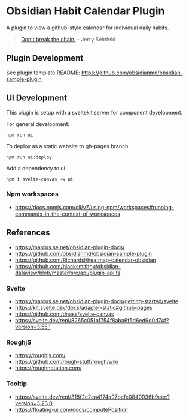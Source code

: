 # Obsidian Habit Calendar Plugin

A plugin to view a github-style calendar for individual daily habits.

> [Don't break the chain.](https://jamesclear.com/stop-procrastinating-seinfeld-strategy) - Jerry Seinfeld

## Plugin Development

See plugin template README:
https://github.com/obsidianmd/obsidian-sample-plugin

## UI Development

This plugin is setup with a sveltekit server for component development.

For general development:

```
npm run ui
```

To deploy as a static website to gh-pages branch

```
npm run ui:deploy
```

Add a dependency to ui

```
npm i svelte-canvas -w ui
```

### Npm workspaces

* https://docs.npmjs.com/cli/v7/using-npm/workspaces#running-commands-in-the-context-of-workspaces



## References

* https://marcus.se.net/obsidian-plugin-docs/
* https://github.com/obsidianmd/obsidian-sample-plugin
* https://github.com/Richardsl/heatmap-calendar-obsidian
* https://github.com/blacksmithgu/obsidian-dataview/blob/master/src/api/plugin-api.ts

### Svelte

* https://marcus.se.net/obsidian-plugin-docs/getting-started/svelte
* https://kit.svelte.dev/docs/adapter-static#github-pages
* https://github.com/dnass/svelte-canvas
* https://svelte.dev/repl/8265c051bf754f8aba6f5d6ed9d0d74f?version=3.55.1 

### RoughjS
* https://roughjs.com/
* https://github.com/rough-stuff/rough/wiki
* https://roughnotation.com/

### Tooltip

* https://svelte.dev/repl/318f2c2ca4174a97befe0840936b9eec?version=3.23.0
* https://floating-ui.com/docs/computePosition
